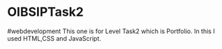 # OIBSIPTask2
#webdevelopment
This one is for Level Task2 which is Portfolio. In this I used HTML,CSS and JavaScript.
